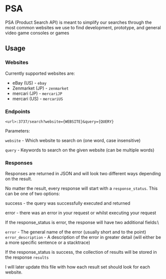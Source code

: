 # PSA

PSA (Product Search API) is meant to simplify our searches through the most common websites we use to find development, prototype, and general video game consoles or games

## Usage

### Websites

Currently supported websites are:
- eBay (US) - `ebay`
- Zenmarket (JP) - `zenmarket`
- mercari (JP) - `mercariJP`
- mercari (US) - `mercariUS`

### Endpoints

```
<url>:3737/search?website={WEBSITE}&query={QUERY}
```

Parameters:

`website` - Which website to search on (one word, case insensitive)

`query` - Keywords to search on the given website (can be multiple words)


### Responses

Responses are returned in JSON and will look two different ways depending on the result.

No matter the result, every response will start with a `response_status`. This can be one of two options:

success - the query was successfully executed and returned

error - there was an error in your request or whilst executing your request

If the response_status is error, the response will have two additional fields:\

`error` - The general name of the error (usually short and to the point)
`error_description` - A description of the error in greater detail (will either be a more specific sentence or a stacktrace)

If the response_status is success, the collection of results will be stored in the response `results`

I will later update this file with how each result set should look for each website.
